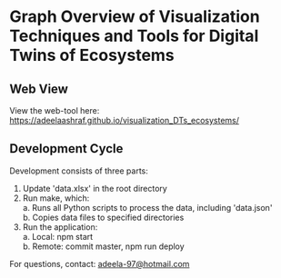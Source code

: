 # Graph Overview of Visualization Techniques and Tools for Digital Twins of Ecosystems

## Web View

View the web-tool here: https://adeelaashraf.github.io/visualization_DTs_ecosystems/

## Development Cycle

Development consists of three parts:
1. Update 'data.xlsx' in the root directory
2. Run make, which:\
    a. Runs all Python scripts to process the data, including 'data.json'\
    b. Copies data files to specified directories
3. Run the application:\
    a. Local: npm start\
    b. Remote: commit master, npm run deploy

For questions, contact: adeela-97@hotmail.com
